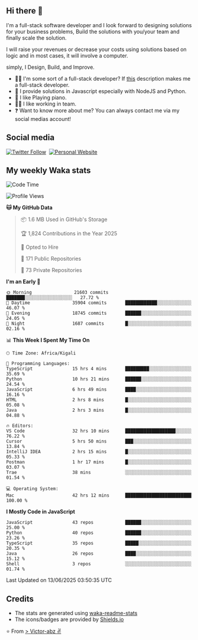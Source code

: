 ## Hi there 👋
I'm a full-stack software developer and I look forward to designing solutions for your business problems, Build the solutions with you/your team and finally scale the solution.

I will raise your revenues or decrease your costs using solutions based on logic and in most cases, it will involve a computer.

simply, I Design, Build, and Improve.

- 👨‍💻 I'm some sort of a full-stack developer? If [this](https://www.w3schools.com/whatis/whatis_fullstack.asp) description makes me a full-stack developer.
- 🌱 I provide solutions in Javascript especially with NodeJS and Python. 
- 🎹 I like Playing piano.
- 👯‍♀️ I like working in team.
- ❓ Want to know more about me? You can always contact me via my social medias account!

## Social media
[![Twitter Follow](https://img.shields.io/twitter/follow/vicky_abz?color=%231DA1F2&label=Twitter&style=for-the-badge&logo=twitter&logoColor=ffffff)](https://twitter.com/vicky_abz)
‎‎ [![Personal Website](https://img.shields.io/static/v1?label=visit&message=victor-abz.com&color=%235F021F&style=for-the-badge)](https://victor-abz.com/)

## My weekly Waka stats
<!--START_SECTION:waka-->
![Code Time](http://img.shields.io/badge/Code%20Time-1%2C738%20hrs%2016%20mins-blue)

![Profile Views](http://img.shields.io/badge/Profile%20Views-0-blue)

**🐱 My GitHub Data** 

> 📦 1.6 MB Used in GitHub's Storage 
 > 
> 🏆 1,824 Contributions in the Year 2025
 > 
> 💼 Opted to Hire
 > 
> 📜 171 Public Repositories 
 > 
> 🔑 73 Private Repositories 
 > 
**I'm an Early 🐤** 

```text
🌞 Morning                21603 commits       ███████░░░░░░░░░░░░░░░░░░   27.72 % 
🌆 Daytime                35904 commits       ████████████░░░░░░░░░░░░░   46.07 % 
🌃 Evening                18745 commits       ██████░░░░░░░░░░░░░░░░░░░   24.05 % 
🌙 Night                  1687 commits        █░░░░░░░░░░░░░░░░░░░░░░░░   02.16 % 
```


📊 **This Week I Spent My Time On** 

```text
🕑︎ Time Zone: Africa/Kigali

💬 Programming Languages: 
TypeScript               15 hrs 4 mins       █████████░░░░░░░░░░░░░░░░   35.69 % 
Python                   10 hrs 21 mins      ██████░░░░░░░░░░░░░░░░░░░   24.54 % 
JavaScript               6 hrs 49 mins       ████░░░░░░░░░░░░░░░░░░░░░   16.16 % 
HTML                     2 hrs 8 mins        █░░░░░░░░░░░░░░░░░░░░░░░░   05.08 % 
Java                     2 hrs 3 mins        █░░░░░░░░░░░░░░░░░░░░░░░░   04.88 % 

🔥 Editors: 
VS Code                  32 hrs 10 mins      ███████████████████░░░░░░   76.22 % 
Cursor                   5 hrs 50 mins       ███░░░░░░░░░░░░░░░░░░░░░░   13.84 % 
IntelliJ IDEA            2 hrs 15 mins       █░░░░░░░░░░░░░░░░░░░░░░░░   05.33 % 
Postman                  1 hr 17 mins        █░░░░░░░░░░░░░░░░░░░░░░░░   03.07 % 
Trae                     38 mins             ░░░░░░░░░░░░░░░░░░░░░░░░░   01.54 % 

💻 Operating System: 
Mac                      42 hrs 12 mins      █████████████████████████   100.00 % 
```

**I Mostly Code in JavaScript** 

```text
JavaScript               43 repos            ██████░░░░░░░░░░░░░░░░░░░   25.00 % 
Python                   40 repos            ██████░░░░░░░░░░░░░░░░░░░   23.26 % 
TypeScript               35 repos            █████░░░░░░░░░░░░░░░░░░░░   20.35 % 
Java                     26 repos            ████░░░░░░░░░░░░░░░░░░░░░   15.12 % 
Shell                    3 repos             ░░░░░░░░░░░░░░░░░░░░░░░░░   01.74 % 
```




 Last Updated on 13/06/2025 03:50:35 UTC
<!--END_SECTION:waka-->

## Credits
- The stats are generated using [waka-readme-stats](https://github.com/anmol098/waka-readme-stats)
- The icons/badges are provided by [Shields.io](https://shields.io/)

⭐️ From [> Victor-abz ✌](https://victor-abz.com/)
